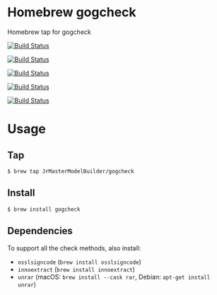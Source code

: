 # Homebrew gogcheck

Homebrew tap for gogcheck

[![Build Status](https://github.com/JrMasterModelBuilder/homebrew-gogcheck/workflows/macOS%2013/badge.svg?branch=main)](https://github.com/JrMasterModelBuilder/homebrew-gogcheck/actions?query=workflow%3AmacOS%2013+branch%3Amain)

[![Build Status](https://github.com/JrMasterModelBuilder/homebrew-gogcheck/workflows/macOS%2012/badge.svg?branch=main)](https://github.com/JrMasterModelBuilder/homebrew-gogcheck/actions?query=workflow%3AmacOS%2012+branch%3Amain)

[![Build Status](https://github.com/JrMasterModelBuilder/homebrew-gogcheck/workflows/macOS%2011/badge.svg?branch=main)](https://github.com/JrMasterModelBuilder/homebrew-gogcheck/actions?query=workflow%3AmacOS%2011+branch%3Amain)

[![Build Status](https://github.com/JrMasterModelBuilder/homebrew-gogcheck/workflows/Ubuntu%2022.04/badge.svg?branch=main)](https://github.com/JrMasterModelBuilder/homebrew-gogcheck/actions?query=workflow%3AUbuntu%2022.04+branch%3Amain)

[![Build Status](https://github.com/JrMasterModelBuilder/homebrew-gogcheck/workflows/Ubuntu%2020.04/badge.svg?branch=main)](https://github.com/JrMasterModelBuilder/homebrew-gogcheck/actions?query=workflow%3AUbuntu%2020.04+branch%3Amain)


# Usage

## Tap

```
$ brew tap JrMasterModelBuilder/gogcheck
```

## Install

```
$ brew install gogcheck
```

## Dependencies

To support all the check methods, also install:

-   `osslsigncode` (`brew install osslsigncode`)
-   `innoextract` (`brew install innoextract`)
-   `unrar` (macOS: `brew install --cask rar`, Debian: `apt-get install unrar`)
